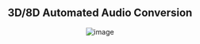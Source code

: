 <div align="center">

## 3D/8D Automated Audio Conversion  

![image](https://github.com/user-attachments/assets/ceb30737-4628-4283-a05d-216f13220e85)  

</div>
